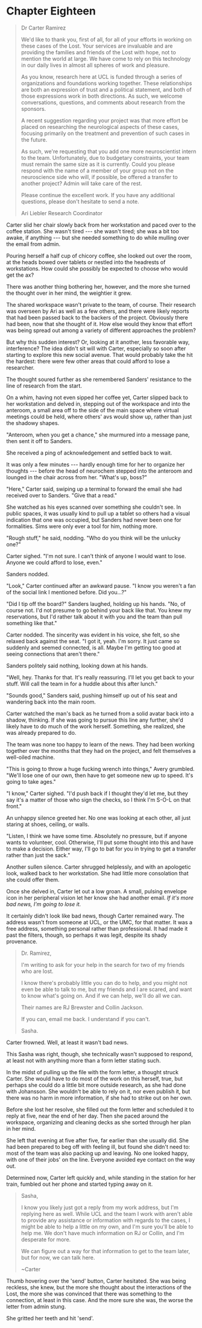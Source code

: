 Chapter Eighteen
================

> Dr Carter Ramirez
>
> We'd like to thank you, first of all, for all of your efforts in working on these cases of the Lost. Your services are invaluable and are providing the families and friends of the Lost with hope, not to mention the world at large. We have come to rely on this technology in our daily lives in almost all spheres of work and pleasure.
>
> As you know, research here at UCL is funded through a series of organizations and foundations working together. These relationships are both an expression of trust and a political statement, and both of those expressions work in both directions. As such, we welcome conversations, questions, and comments about research from the sponsors.
>
> A recent suggestion regarding your project was that more effort be placed on researching the neurological aspects of these cases, focusing primarily on the treatment and prevention of such cases in the future.
>
> As such, we're requesting that you add one more neuroscientist intern to the team. Unfortunately, due to budgetary constraints, your team must remain the same size as it is currently. Could you please respond with the name of a member of your group not on the neuroscience side who will, if possible, be offered a transfer to another project? Admin will take care of the rest.
>
> Please continue the excellent work. If you have any additional questions, please don't hesitate to send a note.
>
> Ari Liebler
> Research Coordinator

Carter slid her chair slowly back from her workstation and paced over to the coffee station. She wasn't tired --- she wasn't tired; she was a bit too awake, if anything --- but she needed something to do while mulling over the email from admin.

Pouring herself a half cup of chicory coffee, she looked out over the room, at the heads bowed over tablets or nestled into the headrests of workstations. How could she possibly be expected to choose who would get the ax?

There was another thing bothering her, however, and the more she turned the thought over in her mind, the weightier it grew.

The shared workspace wasn't private to the team, of course. Their research was overseen by Ari as well as a few others, and there were likely reports that had been passed back to the backers of the project. Obviously there had been, now that she thought of it. How else would they know that effort was being spread out among a variety of different approaches the problem?

But why this sudden interest? Or, looking at it another, less favorable way, interference? The idea didn't sit will with Carter, especially so soon after starting to explore this new social avenue. That would probably take the hit the hardest: there were few other areas that could afford to lose a researcher.

The thought soured further as she remembered Sanders' resistance to the line of research from the start.

On a whim, having not even sipped her coffee yet, Carter slipped back to her workstation and delved in, stepping out of the workspace and into the anteroom, a small area off to the side of the main space where virtual meetings could be held, where others' avs would show up, rather than just the shadowy shapes.

"Anteroom, when you get a chance," she murmured into a message pane, then sent it off to Sanders.

She received a ping of acknowledgement and settled back to wait.

It was only a few minutes --- hardly enough time for her to organize her thoughts --- before the head of neurochem stepped into the anteroom and lounged in the chair across from her. "What's up, boss?"

"Here," Carter said, swiping up a terminal to forward the email she had received over to Sanders. "Give that a read."

She watched as his eyes scanned over something she couldn't see. In public spaces, it was usually kind to pull up a tablet so others had a visual indication that one was occupied, but Sanders had never been one for formalities. Sims were only ever a tool for him, nothing more.

"Rough stuff," he said, nodding. "Who do you think will be the unlucky one?"

Carter sighed. "I'm not sure. I can't think of anyone I would want to lose. Anyone we could afford to lose, even."

Sanders nodded.

"Look," Carter continued after an awkward pause. "I know you weren't a fan of the social link I mentioned before. Did you...?"

"Did I tip off the board?" Sanders laughed, holding up his hands. "No, of course not. I'd not presume to go behind your back like that. You knew my reservations, but I'd rather talk about it with you and the team than pull something like that."

Carter nodded. The sincerity was evident in his voice, she felt, so she relaxed back against the seat. "I got it, yeah. I'm sorry. It just came so suddenly and seemed connected, is all. Maybe I'm getting too good at seeing connections that aren't there."

Sanders politely said nothing, looking down at his hands.

"Well, hey. Thanks for that. It's really reassuring. I'll let you get back to your stuff. Will call the team in for a huddle about this after lunch."

"Sounds good," Sanders said, pushing himself up out of his seat and wandering back into the main room.

Carter watched the man's back as he turned from a solid avatar back into a shadow, thinking. If she was going to pursue this line any further, she'd likely have to do much of the work herself. Something, she realized, she was already prepared to do.

The team was none too happy to learn of the news. They had been working together over the months that they had on the project, and felt themselves a well-oiled machine.

"This is going to throw a huge fucking wrench into things," Avery grumbled. "We'll lose one of our own, then have to get someone new up to speed. It's going to take ages."

"I know," Carter sighed. "I'd push back if I thought they'd let me, but they say it's a matter of those who sign the checks, so I think I'm S-O-L on that front."

An unhappy silence greeted her. No one was looking at each other, all just staring at shoes, ceiling, or walls.

"Listen, I think we have some time. Absolutely no pressure, but if anyone wants to volunteer, cool. Otherwise, I'll put some thought into this and have to make a decision. Either way, I'll go to bat for you in trying to get a transfer rather than just the sack."

Another sullen silence. Carter shrugged helplessly, and with an apologetic look, walked back to her workstation. She had little more consolation that she could offer them.

Once she delved in, Carter let out a low groan. A small, pulsing envelope icon in her peripheral vision let her know she had another email. *If it's more bad news, I'm going to lose it.*

It certainly didn't look like bad news, though Carter remained wary. The address wasn't from someone at UCL, or the UMC, for that matter. It was a free address, something personal rather than professional. It had made it past the filters, though, so perhaps it was legit, despite its shady provenance.

> Dr. Ramirez,
>
> I'm writing to ask for your help in the search for two of my friends who are lost.
>
> I know there's probably little you can do to help, and you might not even be able to talk to me, but my friends and I are scared, and want to know what's going on. And if we can help, we'll do all we can.
>
> Their names are RJ Brewster and Collin Jackson.
>
> If you can, email me back. I understand if you can't.
>
> Sasha.

Carter frowned. Well, at least it wasn't bad news.

This Sasha was right, though, she technically wasn't supposed to respond, at least not with anything more than a form letter stating such.

In the midst of pulling up the file with the form letter, a thought struck Carter. She would have to do most of the work on this herself, true, but perhaps she could do a little bit more outside research, as she had done with Johansson. She wouldn't be able to rely on it, nor even publish it, but there was no harm in more information, if she had to strike out on her own.

Before she lost her resolve, she filled out the form letter and scheduled it to reply at five, near the end of her day. Then she paced around the workspace, organizing and cleaning decks as she sorted through her plan in her mind.

She left that evening at five after five, far earlier than she usually did. She had been prepared to beg off with feeling ill, but found she didn't need to: most of the team was also packing up and leaving. No one looked happy, with one of their jobs' on the line. Everyone avoided eye contact on the way out.

Determined now, Carter left quickly and, while standing in the station for her train, fumbled out her phone and started typing away on it.

> Sasha,
>
> I know you likely just got a reply from my work address, but I'm replying here as well. While UCL and the team I work with aren't able to provide any assistance or information with regards to the cases, I might be able to help a little on my own, and I'm sure you'll be able to help me. We don't have much information on RJ or Collin, and I'm desperate for more.
>
>  We can figure out a way for that information to get to the team later, but for now, we can talk here.
>
> ~Carter

Thumb hovering over the 'send' button, Carter hesitated. She was being reckless, she knew, but the more she thought about the interactions of the Lost, the more she was convinced that there was something to the connection, at least in this case. And the more sure she was, the worse the letter from admin stung.

She gritted her teeth and hit 'send'.
